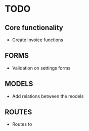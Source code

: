 # TODO

## Core functionality

- Create invoice functions

## FORMS

- Validation on settings forms

## MODELS

- Add relations between the models

## ROUTES

- Routes to
